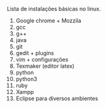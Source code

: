 Lista de instalações básicas no linux.

1. Google chrome + Mozzila
1. gcc
1. g++
1. java
1. git
1. gedit + plugins
1. vim + configurações
1. Texmaker (editor latex)
1. python
1. python3
1. ruby
1. Xampp
1. Eclipse para diversos ambientes
